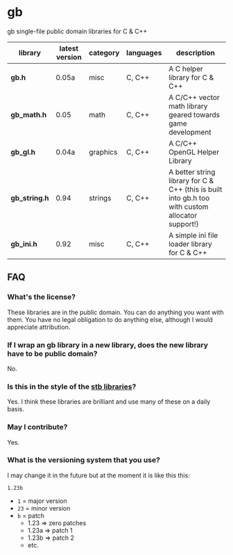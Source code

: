 # gb

gb single-file public domain libraries for C &amp; C++

library         | latest version | category | languages | description
----------------|----------------|----------|-----------|-------------
**gb.h**        | 0.05a          | misc     | C, C++    | A C helper library for C & C++
**gb_math.h**   | 0.05           | math     | C, C++    | A C/C++ vector math library geared towards game development
**gb_gl.h**     | 0.04a          | graphics | C, C++    | A C/C++ OpenGL Helper Library
**gb_string.h** | 0.94           | strings  | C, C++    | A better string library for C & C++ (this is built into gb.h too with custom allocator support!)
**gb_ini.h**    | 0.92           | misc     | C, C++    | A simple ini file loader library for C & C++


## FAQ

### What's the license?

These libraries are in the public domain. You can do anything you want with them. You have no legal obligation to do anything else, although I would appreciate attribution.

### If I wrap an gb library in a new library, does the new library have to be public domain?

No.

### Is this in the style of the [stb libraries](https://github.com/nothings/stb)?

Yes. I think these libraries are brilliant and use many of these on a daily basis.

### May I contribute?

Yes.

### What is the versioning system that you use?

I may change it in the future but at the moment it is like this this:

`1.23b`

* `1`  = major version
* `23` = minor version
* `b`  = patch
	- 1.23 => zero patches
	- 1.23a => patch 1
	- 1.23b => patch 2
	- etc.
